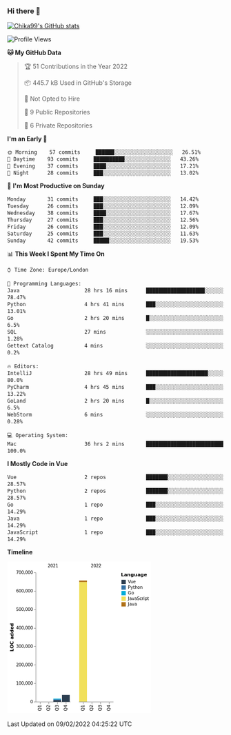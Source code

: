 ### Hi there 👋
[![Chika99's GitHub stats](https://github-readme-stats.vercel.app/api?username=Chika99&count_private=true&show_icons=true)](https://github.com/anuraghazra/github-readme-stats)

<!--START_SECTION:waka-->
![Profile Views](http://img.shields.io/badge/Profile%20Views-1-blue)

**🐱 My GitHub Data** 

> 🏆 51 Contributions in the Year 2022
 > 
> 📦 445.7 kB Used in GitHub's Storage 
 > 
> 🚫 Not Opted to Hire
 > 
> 📜 9 Public Repositories 
 > 
> 🔑 6 Private Repositories  
 > 
**I'm an Early 🐤** 

```text
🌞 Morning    57 commits     ██████░░░░░░░░░░░░░░░░░░░   26.51% 
🌆 Daytime    93 commits     ██████████░░░░░░░░░░░░░░░   43.26% 
🌃 Evening    37 commits     ████░░░░░░░░░░░░░░░░░░░░░   17.21% 
🌙 Night      28 commits     ███░░░░░░░░░░░░░░░░░░░░░░   13.02%

```
📅 **I'm Most Productive on Sunday** 

```text
Monday       31 commits     ███░░░░░░░░░░░░░░░░░░░░░░   14.42% 
Tuesday      26 commits     ███░░░░░░░░░░░░░░░░░░░░░░   12.09% 
Wednesday    38 commits     ████░░░░░░░░░░░░░░░░░░░░░   17.67% 
Thursday     27 commits     ███░░░░░░░░░░░░░░░░░░░░░░   12.56% 
Friday       26 commits     ███░░░░░░░░░░░░░░░░░░░░░░   12.09% 
Saturday     25 commits     ███░░░░░░░░░░░░░░░░░░░░░░   11.63% 
Sunday       42 commits     █████░░░░░░░░░░░░░░░░░░░░   19.53%

```


📊 **This Week I Spent My Time On** 

```text
⌚︎ Time Zone: Europe/London

💬 Programming Languages: 
Java                     28 hrs 16 mins      ███████████████████░░░░░░   78.47% 
Python                   4 hrs 41 mins       ███░░░░░░░░░░░░░░░░░░░░░░   13.01% 
Go                       2 hrs 20 mins       █░░░░░░░░░░░░░░░░░░░░░░░░   6.5% 
SQL                      27 mins             ░░░░░░░░░░░░░░░░░░░░░░░░░   1.28% 
Gettext Catalog          4 mins              ░░░░░░░░░░░░░░░░░░░░░░░░░   0.2%

🔥 Editors: 
IntelliJ                 28 hrs 49 mins      ████████████████████░░░░░   80.0% 
PyCharm                  4 hrs 45 mins       ███░░░░░░░░░░░░░░░░░░░░░░   13.22% 
GoLand                   2 hrs 20 mins       █░░░░░░░░░░░░░░░░░░░░░░░░   6.5% 
WebStorm                 6 mins              ░░░░░░░░░░░░░░░░░░░░░░░░░   0.28%

💻 Operating System: 
Mac                      36 hrs 2 mins       █████████████████████████   100.0%

```

**I Mostly Code in Vue** 

```text
Vue                      2 repos             ███████░░░░░░░░░░░░░░░░░░   28.57% 
Python                   2 repos             ███████░░░░░░░░░░░░░░░░░░   28.57% 
Go                       1 repo              ███░░░░░░░░░░░░░░░░░░░░░░   14.29% 
Java                     1 repo              ███░░░░░░░░░░░░░░░░░░░░░░   14.29% 
JavaScript               1 repo              ███░░░░░░░░░░░░░░░░░░░░░░   14.29%

```


**Timeline**

![Chart not found](https://raw.githubusercontent.com/Chika99/Chika99/main/charts/bar_graph.png) 


 Last Updated on 09/02/2022 04:25:22 UTC
<!--END_SECTION:waka-->

<!--
**Chika99/Chika99** is a ✨ _special_ ✨ repository because its `README.md` (this file) appears on your GitHub profile.

Here are some ideas to get you started:

- 🔭 I’m currently working on ...
- 🌱 I’m currently learning ...
- 👯 I’m looking to collaborate on ...
- 🤔 I’m looking for help with ...
- 💬 Ask me about ...
- 📫 How to reach me: ...
- 😄 Pronouns: ...
- ⚡ Fun fact: ...
-->
